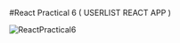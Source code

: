 #React Practical 6 ( USERLIST REACT APP ) 

![ReactPractical6](https://user-images.githubusercontent.com/41836849/160587641-febffb73-b05f-4211-b54c-2dce7510565d.png)
